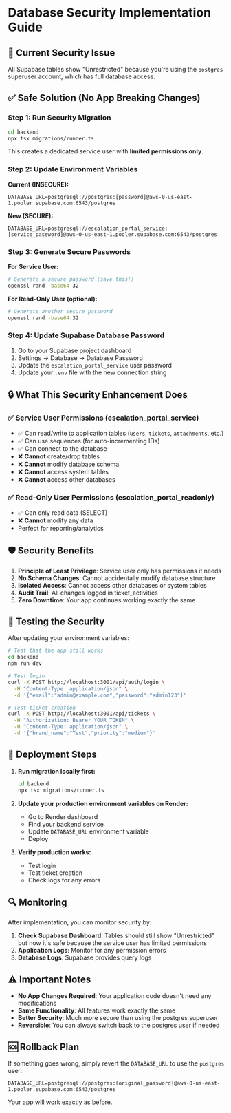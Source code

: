 # Database Security Implementation Guide

## 🚨 Current Security Issue
All Supabase tables show "Unrestricted" because you're using the `postgres` superuser account, which has full database access.

## ✅ Safe Solution (No App Breaking Changes)

### Step 1: Run Security Migration
```bash
cd backend
npx tsx migrations/runner.ts
```

This creates a dedicated service user with **limited permissions only**.

### Step 2: Update Environment Variables

**Current (INSECURE):**
```env
DATABASE_URL=postgresql://postgres:[password]@aws-0-us-east-1.pooler.supabase.com:6543/postgres
```

**New (SECURE):**
```env
DATABASE_URL=postgresql://escalation_portal_service:[service_password]@aws-0-us-east-1.pooler.supabase.com:6543/postgres
```

### Step 3: Generate Secure Passwords

**For Service User:**
```bash
# Generate a secure password (save this!)
openssl rand -base64 32
```

**For Read-Only User (optional):**
```bash
# Generate another secure password
openssl rand -base64 32
```

### Step 4: Update Supabase Database Password

1. Go to your Supabase project dashboard
2. Settings → Database → Database Password
3. Update the `escalation_portal_service` user password
4. Update your `.env` file with the new connection string

## 🔒 What This Security Enhancement Does

### ✅ Service User Permissions (escalation_portal_service)
- ✅ Can read/write to application tables (`users`, `tickets`, `attachments`, etc.)
- ✅ Can use sequences (for auto-incrementing IDs)
- ✅ Can connect to the database
- ❌ **Cannot** create/drop tables
- ❌ **Cannot** modify database schema
- ❌ **Cannot** access system tables
- ❌ **Cannot** access other databases

### ✅ Read-Only User Permissions (escalation_portal_readonly)
- ✅ Can only read data (SELECT)
- ❌ **Cannot** modify any data
- Perfect for reporting/analytics

## 🛡️ Security Benefits

1. **Principle of Least Privilege**: Service user only has permissions it needs
2. **No Schema Changes**: Cannot accidentally modify database structure
3. **Isolated Access**: Cannot access other databases or system tables
4. **Audit Trail**: All changes logged in ticket_activities
5. **Zero Downtime**: Your app continues working exactly the same

## 🧪 Testing the Security

After updating your environment variables:

```bash
# Test that the app still works
cd backend
npm run dev

# Test login
curl -X POST http://localhost:3001/api/auth/login \
  -H "Content-Type: application/json" \
  -d '{"email":"admin@example.com","password":"admin123"}'

# Test ticket creation
curl -X POST http://localhost:3001/api/tickets \
  -H "Authorization: Bearer YOUR_TOKEN" \
  -H "Content-Type: application/json" \
  -d '{"brand_name":"Test","priority":"medium"}'
```

## 🚀 Deployment Steps

1. **Run migration locally first:**
   ```bash
   cd backend
   npx tsx migrations/runner.ts
   ```

2. **Update your production environment variables on Render:**
   - Go to Render dashboard
   - Find your backend service
   - Update `DATABASE_URL` environment variable
   - Deploy

3. **Verify production works:**
   - Test login
   - Test ticket creation
   - Check logs for any errors

## 🔍 Monitoring

After implementation, you can monitor security by:

1. **Check Supabase Dashboard**: Tables should still show "Unrestricted" but now it's safe because the service user has limited permissions
2. **Application Logs**: Monitor for any permission errors
3. **Database Logs**: Supabase provides query logs

## ⚠️ Important Notes

- **No App Changes Required**: Your application code doesn't need any modifications
- **Same Functionality**: All features work exactly the same
- **Better Security**: Much more secure than using the postgres superuser
- **Reversible**: You can always switch back to the postgres user if needed

## 🆘 Rollback Plan

If something goes wrong, simply revert the `DATABASE_URL` to use the `postgres` user:

```env
DATABASE_URL=postgresql://postgres:[original_password]@aws-0-us-east-1.pooler.supabase.com:6543/postgres
```

Your app will work exactly as before.
